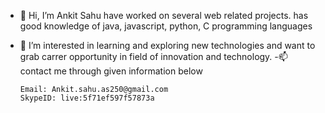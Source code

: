 - 👋 Hi, I’m Ankit Sahu  have worked on several web related projects. has good knowledge of java, javascript, python, C programming languages   
- 👀 I’m interested in learning and exploring new technologies and want to grab carrer opportunity in field of innovation and technology.
-📫 contact me through given information below
      
      Email: Ankit.sahu.as250@gmail.com
      SkypeID: live:5f71ef597f57873a


